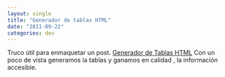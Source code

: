 ```yaml
---
layout: single
title: "Generador de tablas HTML"
date: "2011-09-22"
categories: dev
---
```


Truco útil para enmaquetar un post. [Generador de Tablas HTML](https://www.quackit.com/html/html_table_generator.cfm "Generador de tablas HTML") Con un poco de vista generamos la tablas y ganamos en calidad , la información accesible.
